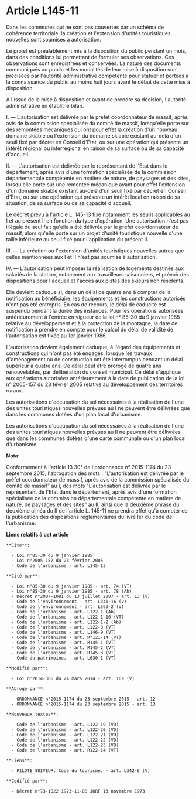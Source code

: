 # Article L145-11

Dans les communes qui ne sont pas couvertes par un schéma de cohérence territoriale, la création et l'extension d'unités
touristiques nouvelles sont soumises à autorisation. 

Le projet est préalablement mis à la disposition du public pendant un mois, dans des conditions lui permettant de formuler
ses observations. Ces observations sont enregistrées et conservées. La nature des documents communiqués au public et les
modalités de leur mise à disposition sont précisées par l'autorité administrative compétente pour statuer et portées à la
connaissance du public au moins huit jours avant le début de cette mise à disposition.

A l'issue de la mise à disposition et avant de prendre sa décision, l'autorité administrative en établit le bilan. 

I. ― L'autorisation est délivrée par le préfet coordonnateur de massif, après avis de la commission spécialisée du comité de
massif, lorsqu'elle porte sur des remontées mécaniques qui ont pour effet la création d'un nouveau domaine skiable ou
l'extension du domaine skiable existant au-delà d'un seuil fixé par décret en Conseil d'Etat, ou sur une opération qui
présente un intérêt régional ou interrégional en raison de sa surface ou de sa capacité d'accueil. 

II. ― L'autorisation est délivrée par le représentant de l'Etat dans le département, après avis d'une formation spécialisée
de la commission départementale compétente en matière de nature, de paysages et des sites, lorsqu'elle porte sur une remontée
mécanique ayant pour effet l'extension d'un domaine skiable existant au-delà d'un seuil fixé par décret en Conseil d'Etat, ou
sur une opération qui présente un intérêt local en raison de sa situation, de sa surface ou de sa capacité d'accueil. 

Le décret prévu à l'article L. 145-13 fixe notamment les seuils applicables au I et au présent II en fonction du type
d'opération. Une autorisation n'est pas illégale du seul fait qu'elle a été délivrée par le préfet coordonnateur de massif,
alors qu'elle porte sur un projet d'unité touristique nouvelle d'une taille inférieure au seuil fixé pour l'application du
présent II. 

III. ― La création ou l'extension d'unités touristiques nouvelles autres que celles mentionnées aux I et II n'est pas soumise
à autorisation. 

IV. ― L'autorisation peut imposer la réalisation de logements destinés aux salariés de la station, notamment aux travailleurs
saisonniers, et prévoir des dispositions pour l'accueil et l'accès aux pistes des skieurs non résidents. 

Elle devient caduque si, dans un délai de quatre ans à compter de la notification au bénéficiaire, les équipements et les
constructions autorisés n'ont pas été entrepris. En cas de recours, le délai de caducité est suspendu pendant la durée des
instances. Pour les opérations autorisées antérieurement à l'entrée en vigueur de la loi n° 85-30 du 9 janvier 1985 relative
au développement et à la protection de la montagne, la date de notification à prendre en compte pour le calcul du délai de
validité de l'autorisation est fixée au 1er janvier 1986. 

L'autorisation devient également caduque, à l'égard des équipements et constructions qui n'ont pas été engagés, lorsque les
travaux d'aménagement ou de construction ont été interrompus pendant un délai supérieur à quatre ans. Ce délai peut être
prorogé de quatre ans renouvelables, par délibération du conseil municipal. Ce délai s'applique aux opérations autorisées
antérieurement à la date de publication de la loi n° 2005-157 du 23 février 2005 relative au développement des territoires
ruraux. 

Les autorisations d'occupation du sol nécessaires à la réalisation de l'une des unités touristiques nouvelles prévues au I ne
peuvent être délivrées que dans les communes dotées d'un plan local d'urbanisme. 

Les autorisations d'occupation du sol nécessaires à la réalisation de l'une des unités touristiques nouvelles prévues au II
ne peuvent être délivrées que dans les communes dotées d'une carte communale ou d'un plan local d'urbanisme.

**Nota:**

Conformément à l'article 13 30° de l'ordonnance n° 2015-1174 du 23 septembre 2015, l'abrogation des mots : "L'autorisation
est délivrée par le préfet coordonnateur de massif, après avis de la commission spécialisée du comité de massif" au I, des
mots "L'autorisation est délivrée par le représentant de l'Etat dans le département, après avis d'une formation spécialisée
de la commission départementale compétente en matière de nature, de paysages et des sites" au II, ainsi que la deuxième
phrase du deuxième alinéa du II de l'article L. 145-11 ne prendra effet qu'à compter de la publication des dispositions
réglementaires du livre Ier du code de l'urbanisme.

**Liens relatifs à cet article**

	**Cite**:

	  - Loi n°85-30 du 9 janvier 1985
	  - Loi n°2005-157 du 23 février 2005
	  - Code de l'urbanisme - art. L145-13

	**Cité par**:

	  - Loi n°85-30 du 9 janvier 1985 - art. 74 (VT)
	  - Loi n°85-30 du 9 janvier 1985 - art. 78 (Ab)
	  - Décret n°2007-1091 du 13 juillet 2007 - art. 13 (V)
	  - Code de l'environnement - art. L341-16 (V)
	  - Code de l'environnement - art. L563-2 (V)
	  - Code de l'urbanisme - art. L122-1 (Ab)
	  - Code de l'urbanisme - art. L122-1-10 (VT)
	  - Code de l'urbanisme - art. L122-1-2 (Ab)
	  - Code de l'urbanisme - art. L122-8 (VT)
	  - Code de l'urbanisme - art. L146-9 (VT)
	  - Code de l'urbanisme - art. R*121-14 (VT)
	  - Code de l'urbanisme - art. R145-1 (VT)
	  - Code de l'urbanisme - art. R145-2 (VT)
	  - Code de l'urbanisme - art. R145-3 (VT)
	  - Code du patrimoine. - art. L630-1 (VT)

	**Modifié par**:

	  - Loi n°2014-366 du 24 mars 2014 - art. 169 (V)

	**Abrogé par**:

	  - ORDONNANCE n°2015-1174 du 23 septembre 2015 - art. 12
	  - ORDONNANCE n°2015-1174 du 23 septembre 2015 - art. 13

	**Nouveaux textes**:

	  - Code de l'urbanisme - art. L122-19 (VD)
	  - Code de l'urbanisme - art. L122-20 (VD)
	  - Code de l'urbanisme - art. L122-21 (VD)
	  - Code de l'urbanisme - art. L122-22 (VD)
	  - Code de l'urbanisme - art. L122-23 (VD)
	  - Code de l'urbanisme - art. R122-14 (VT)

	**Liens**:

	  - PILOTE_SUIVEUR: Code du tourisme. - art. L342-6 (V)

	**Codifié par**:

	  - Décret n°73-1022 1973-11-08 JORF 13 novembre 1973
